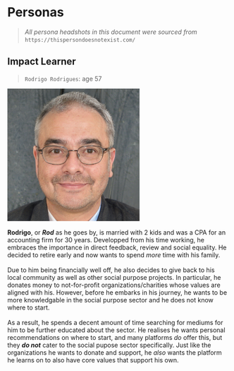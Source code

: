 # Personas
> *All persona headshots in this document were sourced from* `https://thispersondoesnotexist.com/`

## Impact Learner
> `Rodrigo Rodrigues`: age 57

<img src="./images/image.png" width="300" style="margin-right: 1rem;" />

**Rodrigo**, or **_Rod_** as he goes by, is married with 2 kids and was a CPA for an accounting firm for 30 years. Developped from his time working, he embraces the importance in direct feedback, review and social equality. He decided to retire early and now wants to spend *more* time with his family. <br>  
Due to him being financially well off, he also decides to give back to his local community as well as other social purpose projects. In particular, he donates money to not-for-profit organizations/charities whose values are aligned with his. However, before he embarks in his journey, he wants to be more knowledgable in the social purpose sector and he does not know where to start. <br>  
As a result, he spends a decent amount of time searching for mediums for him to be further educated about the sector. He realises he wants personal recommendations on where to start, and many platforms *do* offer this, but they **_do not_** cater to the social pupose sector specifically. Just like the organizations he wants to donate and support, he *also* wants the platform he learns on to also have core values that support his own.
